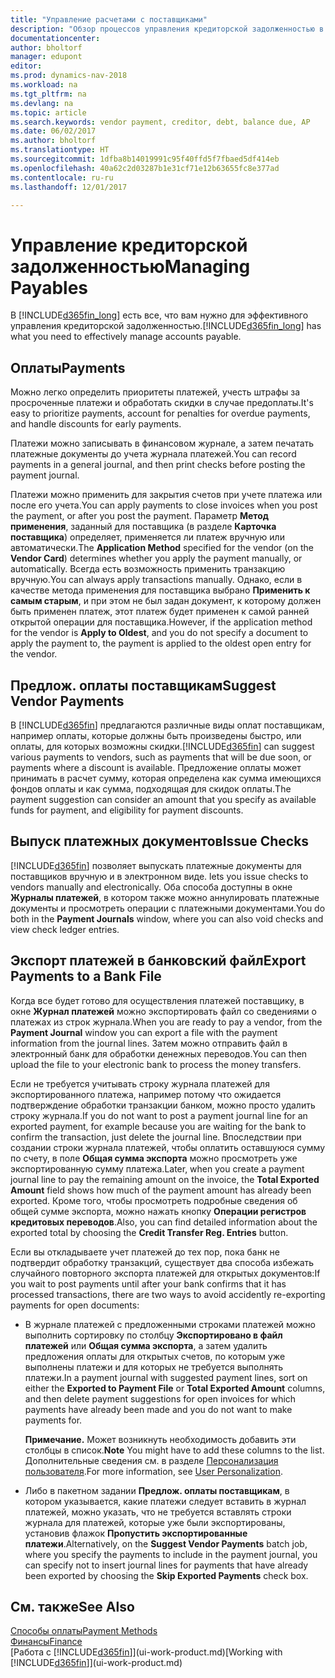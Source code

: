 ```yaml
---
title: "Управление расчетами с поставщиками"
description: "Обзор процессов управления кредиторской задолженностью в Dynamics NAV, в том числе платежами поставщикам, кредиторам, долгом и задолженностью."
documentationcenter: 
author: bholtorf
manager: edupont
editor: 
ms.prod: dynamics-nav-2018
ms.workload: na
ms.tgt_pltfrm: na
ms.devlang: na
ms.topic: article
ms.search.keywords: vendor payment, creditor, debt, balance due, AP
ms.date: 06/02/2017
ms.author: bholtorf
ms.translationtype: HT
ms.sourcegitcommit: 1dfba8b14019991c95f40ffd5f7fbaed5df414eb
ms.openlocfilehash: 40a62c2d03287b1e31cf71e12b63655fc8e377ad
ms.contentlocale: ru-ru
ms.lasthandoff: 12/01/2017

---
```

# <a name="managing-payables"></a><span data-ttu-id="2ac2f-103">Управление кредиторской задолженностью</span><span class="sxs-lookup"><span data-stu-id="2ac2f-103">Managing Payables</span></span>
<span data-ttu-id="2ac2f-104">В [!INCLUDE[d365fin_long](includes/d365fin_long_md.md)] есть все, что вам нужно для эффективного управления кредиторской задолженностью.</span><span class="sxs-lookup"><span data-stu-id="2ac2f-104">[!INCLUDE[d365fin_long](includes/d365fin_long_md.md)] has what you need to effectively manage accounts payable.</span></span>  

## <a name="payments"></a><span data-ttu-id="2ac2f-105">Оплаты</span><span class="sxs-lookup"><span data-stu-id="2ac2f-105">Payments</span></span>
<span data-ttu-id="2ac2f-106">Можно легко определить приоритеты платежей, учесть штрафы за просроченные платежи и обработать скидки в случае предоплаты.</span><span class="sxs-lookup"><span data-stu-id="2ac2f-106">It's easy to prioritize payments, account for penalties for overdue payments, and handle discounts for early payments.</span></span>

<span data-ttu-id="2ac2f-107">Платежи можно записывать в финансовом журнале, а затем печатать платежные документы до учета журнала платежей.</span><span class="sxs-lookup"><span data-stu-id="2ac2f-107">You can record payments in a general journal, and then print checks before posting the payment journal.</span></span>

<span data-ttu-id="2ac2f-108">Платежи можно применить для закрытия счетов при учете платежа или после его учета.</span><span class="sxs-lookup"><span data-stu-id="2ac2f-108">You can apply payments to close invoices when you post the payment, or after you post the payment.</span></span> <span data-ttu-id="2ac2f-109">Параметр **Метод применения**, заданный для поставщика (в разделе **Карточка поставщика**) определяет, применяется ли платеж вручную или автоматически.</span><span class="sxs-lookup"><span data-stu-id="2ac2f-109">The **Application Method** specified for the vendor (on the **Vendor Card**) determines whether you apply the payment manually, or automatically.</span></span> <span data-ttu-id="2ac2f-110">Всегда есть возможность применить транзакцию вручную.</span><span class="sxs-lookup"><span data-stu-id="2ac2f-110">You can always apply transactions manually.</span></span> <span data-ttu-id="2ac2f-111">Однако, если в качестве метода применения для поставщика выбрано **Применить к самым старым**, и при этом не был задан документ, к которому должен быть применен платеж, этот платеж будет применен к самой ранней открытой операции для поставщика.</span><span class="sxs-lookup"><span data-stu-id="2ac2f-111">However, if the application method for the vendor is **Apply to Oldest**, and you do not specify a document to apply the payment to, the payment is applied to the oldest open entry for the vendor.</span></span>

## <a name="suggest-vendor-payments"></a><span data-ttu-id="2ac2f-112">Предлож. оплаты поставщикам</span><span class="sxs-lookup"><span data-stu-id="2ac2f-112">Suggest Vendor Payments</span></span>
<span data-ttu-id="2ac2f-113">В [!INCLUDE[d365fin](includes/d365fin_md.md)] предлагаются различные виды оплат поставщикам, например оплаты, которые должны быть произведены быстро, или оплаты, для которых возможны скидки.</span><span class="sxs-lookup"><span data-stu-id="2ac2f-113">[!INCLUDE[d365fin](includes/d365fin_md.md)] can suggest various payments to vendors, such as payments that will be due soon, or payments where a discount is available.</span></span> <span data-ttu-id="2ac2f-114">Предложение оплаты может принимать в расчет сумму, которая определена как сумма имеющихся фондов оплаты и как сумма, подходящая для скидок оплаты.</span><span class="sxs-lookup"><span data-stu-id="2ac2f-114">The payment suggestion can consider an amount that you specify as available funds for payment, and eligibility for payment discounts.</span></span>

## <a name="issue-checks"></a><span data-ttu-id="2ac2f-115">Выпуск платежных документов</span><span class="sxs-lookup"><span data-stu-id="2ac2f-115">Issue Checks</span></span>
[!INCLUDE[d365fin](includes/d365fin_md.md)]<span data-ttu-id="2ac2f-116"> позволяет выпускать платежные документы для поставщиков вручную и в электронном виде.</span><span class="sxs-lookup"><span data-stu-id="2ac2f-116"> lets you issue checks to vendors manually and electronically.</span></span> <span data-ttu-id="2ac2f-117">Оба способа доступны в окне **Журналы платежей**, в котором также можно аннулировать платежные документы и просмотреть операции с платежными документами.</span><span class="sxs-lookup"><span data-stu-id="2ac2f-117">You do both in the **Payment Journals** window, where you can also void checks and view check ledger entries.</span></span>

## <a name="export-payments-to-a-bank-file"></a><span data-ttu-id="2ac2f-118">Экспорт платежей в банковский файл</span><span class="sxs-lookup"><span data-stu-id="2ac2f-118">Export Payments to a Bank File</span></span>
<span data-ttu-id="2ac2f-119">Когда все будет готово для осуществления платежей поставщику, в окне **Журнал платежей** можно экспортировать файл со сведениями о платежах из строк журнала.</span><span class="sxs-lookup"><span data-stu-id="2ac2f-119">When you are ready to pay a vendor, from the **Payment Journal** window you can export a file with the payment information from the journal lines.</span></span> <span data-ttu-id="2ac2f-120">Затем можно отправить файл в электронный банк для обработки денежных переводов.</span><span class="sxs-lookup"><span data-stu-id="2ac2f-120">You can then upload the file to your electronic bank to process the money transfers.</span></span>

<span data-ttu-id="2ac2f-121">Если не требуется учитывать строку журнала платежей для экспортированного платежа, например потому что ожидается подтверждение обработки транзакции банком, можно просто удалить строку журнала.</span><span class="sxs-lookup"><span data-stu-id="2ac2f-121">If you do not want to post a payment journal line for an exported payment, for example because you are waiting for the bank to confirm the transaction, just delete the journal line.</span></span> <span data-ttu-id="2ac2f-122">Впоследствии при создании строки журнала платежей, чтобы оплатить оставшуюся сумму по счету, в поле **Общая сумма экспорта** можно просмотреть уже экспортированную сумму платежа.</span><span class="sxs-lookup"><span data-stu-id="2ac2f-122">Later, when you create a payment journal line to pay the remaining amount on the invoice, the **Total Exported Amount** field shows how much of the payment amount has already been exported.</span></span> <span data-ttu-id="2ac2f-123">Кроме того, чтобы просмотреть подробные сведения об общей сумме экспорта, можно нажать кнопку **Операции регистров кредитовых переводов**.</span><span class="sxs-lookup"><span data-stu-id="2ac2f-123">Also, you can find detailed information about the exported total by choosing the **Credit Transfer Reg. Entries** button.</span></span>

<span data-ttu-id="2ac2f-124">Если вы откладываете учет платежей до тех пор, пока банк не подтвердит обработку транзакций, существует два способа избежать случайного повторного экспорта платежей для открытых документов:</span><span class="sxs-lookup"><span data-stu-id="2ac2f-124">If you wait to post payments until after your bank confirms that it has processed transactions, there are two ways to avoid accidently re-exporting payments for open documents:</span></span>  

* <span data-ttu-id="2ac2f-125">В журнале платежей с предложенными строками платежей можно выполнить сортировку по столбцу **Экспортировано в файл платежей** или **Общая сумма экспорта**, а затем удалить предложения оплаты для открытых счетов, по которым уже выполнены платежи и для которых не требуется выполнять платежи.</span><span class="sxs-lookup"><span data-stu-id="2ac2f-125">In a payment journal with suggested payment lines, sort on either the **Exported to Payment File** or **Total Exported Amount** columns, and then delete payment suggestions for open invoices for which payments have already been made and you do not want to make payments for.</span></span>

    <span data-ttu-id="2ac2f-126">**Примечание.** Может возникнуть необходимость добавить эти столбцы в список.</span><span class="sxs-lookup"><span data-stu-id="2ac2f-126">**Note** You might have to add these columns to the list.</span></span> <span data-ttu-id="2ac2f-127">Дополнительные сведения см. в разделе [Персонализация пользователя](ui-user-personalization.md).</span><span class="sxs-lookup"><span data-stu-id="2ac2f-127">For more information, see [User Personalization](ui-user-personalization.md).</span></span>  
* <span data-ttu-id="2ac2f-128">Либо в пакетном задании **Предлож. оплаты поставщикам**, в котором указывается, какие платежи следует вставить в журнал платежей, можно указать, что не требуется вставлять строки журнала для платежей, которые уже были экспортированы, установив флажок **Пропустить экспортированные платежи**.</span><span class="sxs-lookup"><span data-stu-id="2ac2f-128">Alternatively, on the **Suggest Vendor Payments** batch job, where you specify the payments to include in the payment journal, you can specify not to insert journal lines for payments that have already been exported by choosing the **Skip Exported Payments** check box.</span></span>

## <a name="see-also"></a><span data-ttu-id="2ac2f-129">См. также</span><span class="sxs-lookup"><span data-stu-id="2ac2f-129">See Also</span></span>
[<span data-ttu-id="2ac2f-130">Способы оплаты</span><span class="sxs-lookup"><span data-stu-id="2ac2f-130">Payment Methods</span></span>](finance-payment-methods.md)  
[<span data-ttu-id="2ac2f-131">Финансы</span><span class="sxs-lookup"><span data-stu-id="2ac2f-131">Finance</span></span>](finance.md)  
<span data-ttu-id="2ac2f-132">[Работа с [!INCLUDE[d365fin](includes/d365fin_md.md)]](ui-work-product.md)</span><span class="sxs-lookup"><span data-stu-id="2ac2f-132">[Working with [!INCLUDE[d365fin](includes/d365fin_md.md)]](ui-work-product.md)</span></span>

